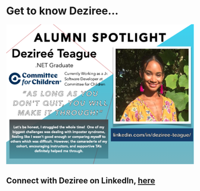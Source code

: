 <!-- <div align="center">  -->

# Get to know Deziree...


![Deziree Teague](./assets/deziree.png "Deziree Teague")

## Connect with Deziree on LinkedIn, [here](https://www.linkedin.com/in/deziree-teague)

<!-- </div> -->